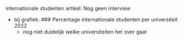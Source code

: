 internationale studenten artikel:
Nog geen interview
- bij grafiek: ### Percentage internationale studenten per universiteit 2022
	- nog niet duidelijk welke universiteiten het over gaat